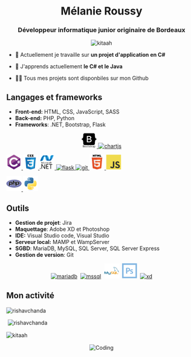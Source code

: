 <h1 align="center">Mélanie Roussy</h1>
<h3 align="center">Développeur informatique junior originaire de Bordeaux</h3>
<p align="center"> <img src="https://komarev.com/ghpvc/?username=kitaah&label=Profile%20views&color=0e75b6&style=flat" alt="kitaah" /> </p>



- 🔭 Actuellement je travaille sur **un projet d'application en C#**

- 🌱 J'apprends actuellement **le C# et le Java**

- 👨‍💻 Tous mes projets sont disponbiles sur mon Github


## Langages et frameworks

- **Front-end:** HTML, CSS, JavaScript, SASS
- **Back-end:**  PHP, Python
- **Frameworks**: .NET, Bootstrap, Flask

<p align="center"><a href="https://getbootstrap.com" target="_blank" rel="noreferrer"> <img src="https://raw.githubusercontent.com/devicons/devicon/master/icons/bootstrap/bootstrap-plain-wordmark.svg" alt="bootstrap" width="40" height="40"/></a><a href="https://www.chartjs.org" target="_blank" rel="noreferrer"> <img src="https://www.chartjs.org/media/logo-title.svg" alt="chartjs" width="40" height="40"/></a></p><a href="https://www.w3schools.com/cs/" target="_blank" rel="noreferrer"> <img src="https://raw.githubusercontent.com/devicons/devicon/master/icons/csharp/csharp-original.svg" alt="csharp" width="40" height="40"/></a><a href="https://www.w3schools.com/css/" target="_blank" rel="noreferrer"> <img src="https://raw.githubusercontent.com/devicons/devicon/master/icons/css3/css3-original-wordmark.svg" alt="css3" width="40" height="40"/> </a> <a href="https://dotnet.microsoft.com/" target="_blank" rel="noreferrer"> <img src="https://raw.githubusercontent.com/devicons/devicon/master/icons/dot-net/dot-net-original-wordmark.svg" alt="dotnet" width="40" height="40"/> </a> <a href="https://flask.palletsprojects.com/" target="_blank" rel="noreferrer"> <img src="https://www.vectorlogo.zone/logos/pocoo_flask/pocoo_flask-icon.svg" alt="flask" width="40" height="40"/> </a> <a href="https://git-scm.com/" target="_blank" rel="noreferrer"> <img src="https://www.vectorlogo.zone/logos/git-scm/git-scm-icon.svg" alt="git" width="40" height="40"/> </a> <a href="https://www.w3.org/html/" target="_blank" rel="noreferrer"> <img src="https://raw.githubusercontent.com/devicons/devicon/master/icons/html5/html5-original-wordmark.svg" alt="html5" width="40" height="40"/> </a> <a href="https://developer.mozilla.org/en-US/docs/Web/JavaScript" target="_blank" rel="noreferrer"> <img src="https://raw.githubusercontent.com/devicons/devicon/master/icons/javascript/javascript-original.svg" alt="javascript" width="40" height="40"/></a></p><a href="https://www.php.net" target="_blank" rel="noreferrer"> <img src="https://raw.githubusercontent.com/devicons/devicon/master/icons/php/php-original.svg" alt="php" width="40" height="40"/> </a> <a href="https://www.python.org" target="_blank" rel="noreferrer"> <img src="https://raw.githubusercontent.com/devicons/devicon/master/icons/python/python-original.svg" alt="python" width="40" height="40"/> </a></p>

## Outils

- **Gestion de projet**: Jira
- **Maquettage**: Adobe XD et Photoshop
- **IDE:** Visual Studio code, Visual Studio
- **Serveur local:** MAMP et WampServer
- **SGBD**: MariaDB, MySQL, SQL Server, SQL Server Express
- **Gestion de version**: Git

<p align="center"><a href="https://mariadb.org/" target="_blank" rel="noreferrer"><img src="https://www.vectorlogo.zone/logos/mariadb/mariadb-icon.svg" alt="mariadb" width="40" height="40"/></a>&nbsp;&nbsp;<a href="https://www.microsoft.com/en-us/sql-server" target="_blank" rel="noreferrer"><img src="https://www.svgrepo.com/show/303229/microsoft-sql-server-logo.svg" alt="mssql" width="40" height="40"/></a>&nbsp;&nbsp;<a href="https://www.mysql.com/" target="_blank" rel="noreferrer"><img src="https://raw.githubusercontent.com/devicons/devicon/master/icons/mysql/mysql-original-wordmark.svg" alt="mysql" width="40" height="40"/></a>&nbsp;&nbsp;<a href="https://www.photoshop.com/en" target="_blank" rel="noreferrer"><img src="https://raw.githubusercontent.com/devicons/devicon/master/icons/photoshop/photoshop-line.svg" alt="photoshop" width="40" height="40"/></a>&nbsp;&nbsp;<a href="https://www.adobe.com/products/xd.html" target="_blank" rel="noreferrer"><img src="https://cdn.worldvectorlogo.com/logos/adobe-xd.svg" alt="xd" width="40" height="40"/></a></p>


## Mon activité


<p><img align="center" src="https://github-readme-stats.vercel.app/api/top-langs?username=kitaah&show_icons=true&locale=en&layout=compact&theme=dracula" alt="rishavchanda" /></p>

<p>&nbsp;<img align="center" src="https://github-readme-stats.vercel.app/api?username=kitaah&show_icons=true&locale=en&theme=synthwave" alt="rishavchanda" /></p>

<p><img align="center" src="https://github-readme-streak-stats.herokuapp.com/?user=kitaah&&theme=tokyonight" alt="kitaah" /></p>

<p align="center"><img align="center" alt="Coding" src="https://media.giphy.com/media/l0HlNaQ6gWfllcjDO/giphy.gif"></p>

